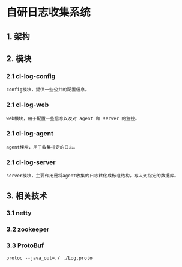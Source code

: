 # 自研日志收集系统

## 1. 架构

## 2. 模块

### 2.1 cl-log-config
    config模块，提供一些公共的配置信息。
    
### 2.1 cl-log-web
    web模块，用于配置一些信息以及对 agent 和 server 的监控。
    
### 2.1 cl-log-agent
    agent模块，用于收集指定的日志。
    
### 2.1 cl-log-server
    server模块，主要作用是将agent收集的日志转化成标准结构，写入到指定的数据库。

## 3. 相关技术

### 3.1 netty

### 3.2 zookeeper

### 3.3 ProtoBuf
    protoc --java_out=./ ./Log.proto

